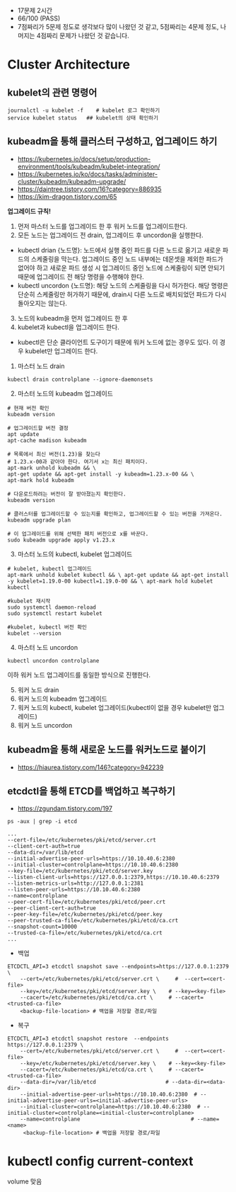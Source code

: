 - 17문제 2시간 
- 66/100 (PASS)
- 7점짜리가 5문제 정도로 생각보다 많이 나왔던 것 같고, 5점짜리는 4문제 정도, 나머지는 4점짜리 문제가 나왔던 것 같습니다.


# Cluster Architecture

## kubelet의 관련 명령어 
```
journalctl -u kubelet -f    # kubelet 로그 확인하기
service kubelet status   ## kubelet의 상태 확인하기
```

## kubeadm을 통해 클러스터 구성하고, 업그레이드 하기
- https://kubernetes.io/docs/setup/production-environment/tools/kubeadm/kubelet-integration/
- https://kubernetes.io/ko/docs/tasks/administer-cluster/kubeadm/kubeadm-upgrade/
- https://daintree.tistory.com/16?category=886935
- https://kim-dragon.tistory.com/65

**업그레이드 규칙!** 
1. 먼저 마스터 노드를 업그레이드 한 후 워커 노드를 업그레이드한다.
2. 모든 노드는 업그레이드 전 drain, 업그레이드 후 uncordon을 실행한다.
  - kubectl drian {노드명}: 노드에서 실행 중인 파드를 다른 노드로 옮기고 새로운 파드의 스케줄링을 막는다. 
    업그레이드 중인 노드 내부에는 데몬셋을 제외한 파드가 없어야 하고 새로운 파드 생성 시 업그레이드 중인 노드에 스케줄링이 되면 안되기 때문에 업그레이드 전 해당 명령을 수행해야 한다.
  - kubectl uncordon {노드명}: 해당 노드의 스케줄링을 다시 허가한다. 해당 명령은 단순히 스케줄링만 허가하기 때문에, drain시 다른 노드로 배치되었던 파드가 다시 돌아오지는 않는다. 
3. 노드의 kubeadm을 먼저 업그레이드 한 후
4. kubelet과 kubectl을 업그레이드 한다. 
  - kubectl은 단순 클라이언트 도구이기 때문에 워커 노드에 없는 경우도 있다. 이 경우 kubelet만 업그레이드 한다.


1. 마스터 노드 drain
```
kubectl drain controlplane --ignore-daemonsets
```
2. 마스터 노드의 kubeadm 업그레이드
```
# 현재 버전 확인
kubeadm version

# 업그레이드할 버전 결정
apt update
apt-cache madison kubeadm

# 목록에서 최신 버전(1.23)을 찾는다
# 1.23.x-00과 같아야 한다. 여기서 x는 최신 패치이다.
apt-mark unhold kubeadm && \
apt-get update && apt-get install -y kubeadm=1.23.x-00 && \
apt-mark hold kubeadm

# 다운로드하려는 버전이 잘 받아졌는지 확인한다.
kubeadm version

# 클러스터를 업그레이드할 수 있는지를 확인하고, 업그레이드할 수 있는 버전을 가져온다. 
kubeadm upgrade plan

# 이 업그레이드를 위해 선택한 패치 버전으로 x를 바꾼다.
sudo kubeadm upgrade apply v1.23.x
```

3. 마스터 노드의 kubectl, kubelet 업그레이드
```
# kubelet, kubectl 업그레이드 
apt-mark unhold kubelet kubectl && \ apt-get update && apt-get install -y kubelet=1.19.0-00 kubectl=1.19.0-00 && \ apt-mark hold kubelet kubectl 

#kubelet 재시작 
sudo systemctl daemon-reload 
sudo systemctl restart kubelet 

#kubelet, kubectl 버전 확인 
kubelet --version
```

4. 마스터 노드 uncordon
```
kubectl uncordon controlplane
```

이하 워커 노드 업그레이드를 동일한 방식으로 진행한다. 

5. 워커 노드 drain
6. 워커 노드의 kubeadm 업그레이드
7. 워커 노드의 kubectl, kubelet 업그레이드(kubectl이 없을 경우 kubelet만 업그레이드)
8. 워커 노드 uncordon

## kubeadm을 통해 새로운 노드를 워커노드로 붙이기
- https://hiaurea.tistory.com/146?category=942239

## etcdctl을 통해 ETCD를 백업하고 복구하기
- https://zgundam.tistory.com/197

```
ps -aux | grep -i etcd

...
--cert-file=/etc/kubernetes/pki/etcd/server.crt 
--client-cert-auth=true 
--data-dir=/var/lib/etcd 
--initial-advertise-peer-urls=https://10.10.40.6:2380 
--initial-cluster=controlplane=https://10.10.40.6:2380 
--key-file=/etc/kubernetes/pki/etcd/server.key 
--listen-client-urls=https://127.0.0.1:2379,https://10.10.40.6:2379 
--listen-metrics-urls=http://127.0.0.1:2381 
--listen-peer-urls=https://10.10.40.6:2380 
--name=controlplane 
--peer-cert-file=/etc/kubernetes/pki/etcd/peer.crt 
--peer-client-cert-auth=true 
--peer-key-file=/etc/kubernetes/pki/etcd/peer.key 
--peer-trusted-ca-file=/etc/kubernetes/pki/etcd/ca.crt 
--snapshot-count=10000 
--trusted-ca-file=/etc/kubernetes/pki/etcd/ca.crt
...
```

- 백업 
```
ETCDCTL_API=3 etcdctl snapshot save --endpoints=https://127.0.0.1:2379 \
    --cert=/etc/kubernetes/pki/etcd/server.crt \     #  --cert=<cert-file>
    --key=/etc/kubernetes/pki/etcd/server.key \    # --key=<key-file> 
    --cacert=/etc/kubernetes/pki/etcd/ca.crt \     # --cacert=<trusted-ca-file>
    <backup-file-location> # 백업을 저장할 경로/파일

```
- 복구

```
ETCDCTL_API=3 etcdctl snapshot restore  --endpoints https://127.0.0.1:2379 \
    --cert=/etc/kubernetes/pki/etcd/server.crt \     #  --cert=<cert-file>
    --key=/etc/kubernetes/pki/etcd/server.key \    # --key=<key-file> 
    --cacert=/etc/kubernetes/pki/etcd/ca.crt \     # --cacert=<trusted-ca-file>
    --data-dir=/var/lib/etcd                      # --data-dir=<data-dir>
    --initial-advertise-peer-urls=https://10.10.40.6:2380  # --initial-advertise-peer-urls=<initial-advertise-peer-urls>
    --initial-cluster=controlplane=https://10.10.40.6:2380  # --initial-cluster=controlplane=<initial-cluster=controlplane>
    --name=controlplane                                   # --name=<name>
     <backup-file-location> # 백업을 저장할 경로/파일
```


# kubectl config current-context 

volume 맞음

